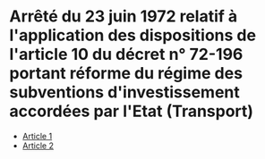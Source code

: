 # Arrêté du 23 juin 1972 relatif à l'application des dispositions de l'article 10 du décret n° 72-196 portant réforme du régime des subventions d'investissement accordées par l'Etat (Transport)

- [Article 1](article-1.md)
- [Article 2](article-2.md)

